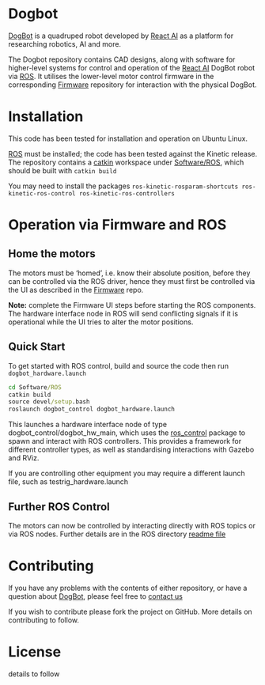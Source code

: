 # Dogbot

[DogBot] is a quadruped robot developed by [React AI] as a platform for researching robotics, AI and more.

The Dogbot repository contains CAD designs, along with software for higher-level systems for control and operation of the [React AI] DogBot robot via [ROS].  It utilises the lower-level motor control firmware in the corresponding [Firmware] repository for interaction with the physical DogBot.

# Installation

This code has been tested for installation and operation on Ubuntu Linux.

[ROS] must be installed; the code has been tested against the Kinetic release.  The repository contains a [catkin](http://wiki.ros.org/catkin) workspace under [Software/ROS](./Software/ROS), which should be built with `catkin build`

You may need to install the packages `ros-kinetic-rosparam-shortcuts ros-kinetic-ros-control ros-kinetic-ros-controllers` 

# Operation via Firmware and ROS

## Home the motors

The motors must be ‘homed’, i.e. know their absolute position, before they can be controlled via the ROS driver, hence they must first be controlled via the UI as described in the [Firmware] repo.

**Note:** complete the Firmware UI steps before starting the ROS components.  The hardware interface node in ROS will send conflicting signals if it is operational while the UI tries to alter the motor positions.

## Quick Start

To get started with ROS control, build and source the code then run `dogbot_hardware.launch`

```bat
cd Software/ROS
catkin build
source devel/setup.bash
roslaunch dogbot_control dogbot_hardware.launch
```

This launches a hardware interface node of type dogbot_control/dogbot_hw_main, which uses the [ros_control](http://wiki.ros.org/controller_manager) package to spawn and interact with ROS controllers.  This provides a framework for different controller types, as well as standardising interactions with Gazebo and RViz.

If you are controlling other equipment you may require a different launch file, such as testrig_hardware.launch

## Further ROS Control

The motors can now be controlled by interacting directly with ROS topics or via ROS nodes. Further details are in the ROS directory [readme file](./Software/ROS)

# Contributing

If you have any problems with the contents of either repository, or have a question about [DogBot], please feel free to [contact us](https://www.reactai.com/)

If you wish to contribute please fork the project on GitHub.  More details on contributing to follow.

# License

details to follow

[DogBot]: https://www.reactai.com/dog-bot/
[React AI]: https://www.reactai.com
[ROS]: http://www.ros.org
[Firmware]: https://github.com/craftit/BMC2-Firmware
